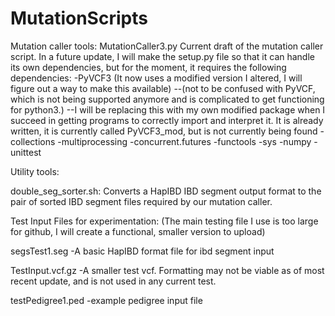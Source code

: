 # MutationScripts

Mutation caller tools:
MutationCaller3.py
Current draft of the mutation caller script.
In a future update, I will make the setup.py file so that it can handle its own dependencies, but for the moment, it requires the following dependencies:
-PyVCF3 (It now uses a modified version I altered, I will figure out a way to make this available)
--(not to be confused with PyVCF, which is not being supported anymore and is complicated to get functioning for python3.)
--I will be replacing this with my own modified package when I succeed in getting programs to correctly import and interpret it. It is already written, it is currently called PyVCF3_mod, but is not currently being found
-collections
-multiprocessing
-concurrent.futures
-functools
-sys
-numpy
-unittest

Utility tools:

double_seg_sorter.sh:
Converts a HapIBD IBD segment output format to the pair of sorted IBD segment files required by our mutation caller.




Test Input Files for experimentation:
(The main testing file I use is too large for github, I will create a functional, smaller version to upload)

segsTest1.seg
-A basic HapIBD format file for ibd segment input

TestInput.vcf.gz
-A smaller test vcf. Formatting may not be viable as of most recent update, and is not used in any current test.

testPedigree1.ped
-example pedigree input file
